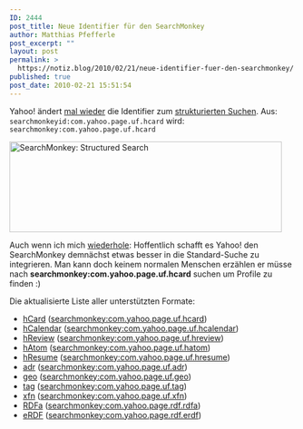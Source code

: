 ```yaml
---
ID: 2444
post_title: Neue Identifier für den SearchMonkey
author: Matthias Pfefferle
post_excerpt: ""
layout: post
permalink: >
  https://notiz.blog/2010/02/21/neue-identifier-fuer-den-searchmonkey/
published: true
post_date: 2010-02-21 15:51:54
---
```

Yahoo! ändert <a href="https://notiz.blog/2008/12/09/searchmonkey-bekommt-neue-formate/">mal wieder</a> die Identifier zum <a href="http://developer.yahoo.com/searchmonkey/">strukturierten Suchen</a>. Aus: <code>searchmonkeyid:com.yahoo.page.uf.hcard</code> wird: <code>searchmonkey:com.yahoo.page.uf.hcard</code>

<img src="https://notiz.blog/wp-content/uploads/2010/02/searchmonkey_com.yahoo_.page_.uf_.hcard_.jpg" alt="SearchMonkey: Structured Search" title="SearchMonkey: Structured Search" width="480" height="160" class="aligncenter size-full wp-image-2453" />

Auch wenn ich mich <a href="https://notiz.blog/2010/02/18/neues-vom-searchmonkey/">wiederhole</a>: Hoffentlich schafft es Yahoo! den SearchMonkey demnächst etwas besser in die Standard-Suche zu integrieren. Man kann doch keinem normalen Menschen erzählen er müsse nach <strong>searchmonkey:com.yahoo.page.uf.hcard</strong> suchen um Profile zu finden :)

Die aktualisierte Liste aller unterstützten Formate:
<ul>
<li>
<a href="http://microformats.org/wiki/hcard">hCard</a> (<a href="http://search.yahoo.com/search?p=searchmonkey%3Acom.yahoo.page.uf.hcard">searchmonkey:com.yahoo.page.uf.hcard</a>)
</li>
<li>
<a href="http://microformats.org/wiki/hcalendar">hCalendar</a> (<a href="http://search.yahoo.com/search?p=searchmonkey%3Acom.yahoo.page.uf.hcalendar">searchmonkey:com.yahoo.page.uf.hcalendar</a>)
</li>
<li>
<a href="http://microformats.org/wiki/hreview">hReview</a> (<a href="http://search.yahoo.com/search?p=searchmonkey%3Acom.yahoo.page.uf.hreview">searchmonkey:com.yahoo.page.uf.hreview</a>)
</li>
<li>
<a href="http://microformats.org/wiki/hatom">hAtom</a> (<a href="http://search.yahoo.com/search?p=searchmonkey%3Acom.yahoo.page.uf.hatom">searchmonkey:com.yahoo.page.uf.hatom</a>)
</li>
<li>
<a href="http://microformats.org/wiki/hresume">hResume</a> (<a href="http://search.yahoo.com/search?p=searchmonkey%3Acom.yahoo.page.uf.hresume">searchmonkey:com.yahoo.page.uf.hresume</a>)
</li>
<li>
<a href="http://microformats.org/wiki/adr">adr</a> (<a href="http://search.yahoo.com/search?p=searchmonkey%3Acom.yahoo.page.uf.adr">searchmonkey:com.yahoo.page.uf.adr</a>)
</li>
<li>
<a href="http://microformats.org/wiki/geo">geo</a> (<a href="http://search.yahoo.com/search?p=searchmonkey%3Acom.yahoo.page.uf.geo">searchmonkey:com.yahoo.page.uf.geo</a>)
</li>
<li>
<a href="http://microformats.org/wiki/rel-tag">tag</a> (<a href="http://search.yahoo.com/search?p=searchmonkey%3Acom.yahoo.page.uf.tag">searchmonkey:com.yahoo.page.uf.tag</a>)
</li>
<li>
<a href="http://gmpg.org/xfn/">xfn</a> (<a href="http://search.yahoo.com/search?p=searchmonkey%3Acom.yahoo.page.uf.xfn">searchmonkey:com.yahoo.page.uf.xfn</a>)
</li>
<li>
<a href="http://en.wikipedia.org/wiki/RDFa">RDFa</a> (<a href="http://search.yahoo.com/search?p=searchmonkey%3Acom.yahoo.page.rdf.rdfa">searchmonkey:com.yahoo.page.rdf.rdfa</a>)
</li>
<li>
<a href="http://getsemantic.com/wiki/ERDF">eRDF</a> (<a href="http://search.yahoo.com/search?p=searchmonkey%3Acom.yahoo.page.rdf.erdf">searchmonkey:com.yahoo.page.rdf.erdf</a>)
</li>
</ul>